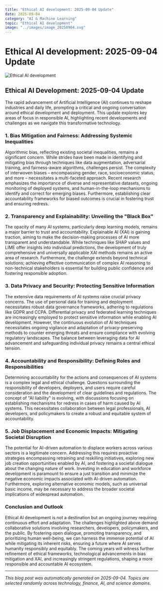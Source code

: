 ```yaml
---
title: "Ethical AI development: 2025-09-04 Update"
date: 2025-09-04
category: "AI & Machine Learning"
topic: "Ethical AI development"
image: "../images/image_20250904.svg"
---
```


# Ethical AI development: 2025-09-04 Update

![Ethical AI development](../images/image_20250904.svg)

## Ethical AI Development: 2025-09-04 Update

The rapid advancement of Artificial Intelligence (AI) continues to reshape industries and daily life, prompting a critical and ongoing conversation around ethical development and deployment.  This update explores key areas of focus in responsible AI, highlighting recent developments and challenges as we navigate this transformative technology.

### 1. Bias Mitigation and Fairness: Addressing Systemic Inequalities

Algorithmic bias, reflecting existing societal inequalities, remains a significant concern. While strides have been made in identifying and mitigating bias through techniques like data augmentation, adversarial training, and fairness-aware algorithms, challenges persist.  The complexity of interwoven biases – encompassing gender, race, socioeconomic status, and more – necessitates a multi-faceted approach.  Recent research emphasizes the importance of diverse and representative datasets, ongoing monitoring of deployed systems, and human-in-the-loop mechanisms to identify and correct for emerging biases.  Furthermore, establishing clear accountability frameworks for biased outcomes is crucial in fostering trust and ensuring redress.

### 2. Transparency and Explainability: Unveiling the "Black Box"

The opacity of many AI systems, particularly deep learning models, remains a major barrier to trust and accountability.  Explainable AI (XAI) is gaining traction, aiming to make the decision-making processes of AI more transparent and understandable.  While techniques like SHAP values and LIME offer insights into individual predictions, the development of truly comprehensive and universally applicable XAI methods remains an active area of research.  Furthermore, the challenge extends beyond technical solutions; achieving effective communication of complex AI reasoning to non-technical stakeholders is essential for building public confidence and fostering responsible adoption.


### 3. Data Privacy and Security: Protecting Sensitive Information

The extensive data requirements of AI systems raise crucial privacy concerns.  The use of personal data for training and deployment necessitates robust data governance frameworks, adhering to regulations like GDPR and CCPA.  Differential privacy and federated learning techniques are increasingly employed to protect sensitive information while enabling AI development.  However, the continuous evolution of AI techniques necessitates ongoing vigilance and adaptation of privacy-preserving methods to counter emerging threats and ensure compliance with evolving regulatory landscapes. The balance between leveraging data for AI advancement and safeguarding individual privacy remains a central ethical tension.


### 4. Accountability and Responsibility: Defining Roles and Responsibilities

Determining accountability for the actions and consequences of AI systems is a complex legal and ethical challenge.  Questions surrounding the responsibility of developers, deployers, and users require careful consideration and the development of clear guidelines and regulations. The concept of "AI liability" is evolving, with discussions focusing on establishing mechanisms for redress in cases of harm caused by AI systems.  This necessitates collaboration between legal professionals, AI developers, and policymakers to create a robust and equitable system of accountability.


### 5.  Job Displacement and Economic Impacts:  Mitigating Societal Disruption

The potential for AI-driven automation to displace workers across various sectors is a legitimate concern.  Addressing this requires proactive strategies encompassing retraining and reskilling initiatives, exploring new job creation opportunities enabled by AI, and fostering a societal dialogue about the changing nature of work.  Investing in education and workforce development is paramount to ensure a just transition and minimize the negative economic impacts associated with AI-driven automation.  Furthermore, exploring alternative economic models, such as universal basic income, may be necessary to address the broader societal implications of widespread automation.


### Conclusion and Outlook

Ethical AI development is not a destination but an ongoing journey requiring continuous effort and adaptation.  The challenges highlighted above demand collaborative solutions involving researchers, developers, policymakers, and the public.  By fostering open dialogue, promoting transparency, and prioritizing human well-being, we can harness the immense potential of AI while mitigating its inherent risks, ensuring a future where AI serves humanity responsibly and equitably.  The coming years will witness further refinement of ethical frameworks, technological advancements in bias mitigation and XAI, and increasingly stringent regulations, shaping a more responsible and accountable AI ecosystem.


---
*This blog post was automatically generated on 2025-09-04. Topics are selected randomly across technology, finance, AI, and science domains.*
